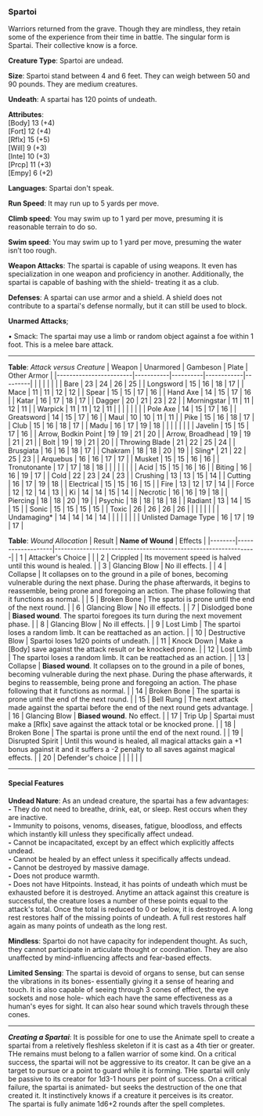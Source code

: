### Spartoi
Warriors returned from the grave. Though they are mindless, they retain some of the experience from their time in battle. The singular form is Spartai. Their collective know is a force.

**Creature Type**: Spartoi are undead.

**Size**: Spartoi stand between 4 and 6 feet. They can weigh between 50 and 90 pounds. They are medium creatures.

**Undeath**: A spartai has 120 points of undeath.

**Attributes**:  
[Body] 13 (+4)  
[Fort] 12 (+4)  
[Rflx] 15 (+5)  
[Will] 9 (+3)  
[Inte] 10 (+3)  
[Prcp] 11 (+3)  
[Empy] 6 (+2)  

**Languages**: Spartai don't speak.

**Run Speed**: It may run up to 5 yards per move.

**Climb speed**: You may swim up to 1 yard per move, presuming it is reasonable terrain to do so.

**Swim speed**: You may swim up to 1 yard per move, presuming the water isn’t too rough.

**Weapon Attacks**: The spartai is capable of using weapons. It even has specialization in one weapon and proficiency in another. Additionally, the spartai is capable of bashing with the shield- treating it as a club.

**Defenses**: A spartai can use armor and a shield. A shield does not contribute to a spartai's defense normally, but it can still be used to block.

**Unarmed Attacks**;

 • Smack: The spartai may use a limb or random object against a foe within 1 foot. This is a melee bare attack.

---------------------

**Table**: *Attack versus Creature*
| Weapon                 | Unarmored | Gambeson | Plate      | Other Armor  |
|------------------------|-----------|----------|------------|---------|
|                        |           |          |            |         |
| Bare                   | 23        | 24       | 26         | 25      |
| Longsword              | 15        | 16       | 18         | 17      |
| Mace                   | 11        | 11       | 12         | 12      |
| Spear                  | 15        | 15       | 17         | 16      |
| Hand Axe               | 14        | 15       | 17         | 16      |
| Katar                  | 16        | 17       | 18         | 17      |
| Dagger                 | 20        | 21       | 23         | 22      |
| Morningstar            | 11        | 11       | 12         | 11      |
| Warpick                | 11        | 11       | 12         | 11      |
|                        |           |          |            |         |
| Pole Axe               | 14        | 15       | 17         | 16      |
| Greatsword             | 14        | 15       | 17         | 16      |
| Maul                   | 10        | 10       | 11         | 11      |
| Pike                   | 15        | 16       | 18         | 17      |
| Club                   | 15        | 16       | 18         | 17      |
| Madu                   | 16        | 17       | 19         | 18      |
|                        |           |          |            |         |
| Javelin                | 15        | 15       | 17         | 16          |
| Arrow, Bodkin Point    | 19        | 19       | 21         | 20          |
| Arrow, Broadhead       | 19        | 19       | 21         | 21          |
| Bolt                   | 19        | 19       | 21         | 20          |
| Throwing Blade         | 21        | 22       | 25         | 24          |
| Brusgiata              | 16        | 16       | 18         | 17          |
| Chakram                | 18        | 18       | 20         | 19          |
| Sling*                 | 21        | 22       | 25         | 23          |
| Arquebus               | 16        | 16       | 17         | 17          |
| Musket                 | 15        | 15       | 16         | 16          |
| Tronutonante           | 17        | 17       | 18         | 18          |
|                        |           |          |            |         |
| Acid                   | 15        | 15       | 16         | 16          |
| Biting                 | 16        | 16       | 19         | 17          |
| Cold                   | 22        | 23       | 24         | 23          |
| Crushing               | 13        | 13       | 15         | 14          |
| Cutting                | 16        | 17       | 19         | 18          |
| Electrical             | 15        | 15       | 16         | 15          |
| Fire                   | 13        | 12       | 17         | 14          |
| Force                  | 12        | 12       | 14         | 13          |
| Ki                     | 14        | 14       | 15         | 14          |
| Necrotic               | 16        | 16       | 19         | 18          |
| Piercing               | 18        | 18       | 20         | 19          |
| Psychic                | 18        | 18       | 18         | 18          |
| Radiant                | 13        | 14       | 15         | 15          |
| Sonic                  | 15        | 15       | 15         | 15          |
| Toxic                  | 26        | 26       | 26         | 26          |
|                        |           |          |            |         |
| Undamaging*            | 14        | 14       | 14         | 14          |
|                        |           |          |            |         |
| Unlisted Damage Type   | 16        | 17       | 19         | 17          |

**Table**: *Wound Allocation*
| Result | **Name of Wound** | Effects                                                        |
|--------|-------------------|----------------------------------------------------------------|
|   1    | Attacker's Choice |                                                                |
|   2    | Crippled          | Its movement speed is halved until this wound is healed.      |
|   3    | Glancing Blow     | No ill effects. |
|   4    | Collapse          | It collapses on to the ground in a pile of bones, becoming vulnerable during the next phase. During the phase afterwards, it begins to reassemble, being prone and foregoing an action. The phase following that it functions as normal. |
|   5    | Broken Bone       | The spartoi is prone until the end of the next round. |
|   6    | Glancing Blow     | No ill effects. |
|   7    | Dislodged bone    | **Biased wound**. The spartoi foregoes its turn during the next movement phase. |
|   8    | Glancing Blow     | No ill effects.                                     |
|   9    | Lost Limb         | The spartoi loses a random limb. It can be reattached as an action. |
|   10   | Destructive Blow  | Spartoi loses 1d20 points of undeath. |
|   11   | Knock Down        | Make a [Body] save against the attack result or be knocked prone. |
|   12   | Lost Limb        | The spartoi loses a random limb. It can be reattached as an action. |
|   13   | Collapse         | **Biased wound**. It collapses on to the ground in a pile of bones, becoming vulnerable during the next phase. During the phase afterwards, it begins to reassemble, being prone and foregoing an action. The phase following that it functions as normal. |
|   14   | Broken Bone       | The spartai is prone until the end of the next round. |
|   15   | Bell Rung         | The next attack made against the spartai before the end of the next round gets advantage.        |
|   16   | Glancing Blow     | **Biased wound**. No effect. |
|   17   | Trip Up           | Spartai must make a [Rflx] save against the attack total or be knocked prone.               |
|   18   | Broken Bone       | The spartai is prone until the end of the next round. |
|   19   | Disrupted Spirit  | Until this wound is healed, all magical attacks gain a +1 bonus against it and it suffers a -2 penalty to all saves against magical effects. |
|   20   | Defender's choice |                                   |
|        |                                                |                                   |

---------------------

#### Special Features

**Undead Nature**: As an undead creature, the spartai has a few advantages:  
**-** They do not need to breathe, drink, eat, or sleep. Rest occurs when they are inactive.  
**-** Immunity to poisons, venoms, diseases, fatigue, bloodloss, and effects which instantly kill unless they specifically affect undead.  
**-** Cannot be incapacitated, except by an effect which explicitly affects undead.  
**-** Cannot be healed by an effect unless it specifically affects undead.  
**-** Cannot be destroyed by massive damage.  
**-** Does not produce warmth.  
**-** Does not have Hitpoints. Instead, it has points of undeath which must be exhausted before it is destroyed. Anytime an attack against this creature is successful, the creature loses a number of these points equal to the attack's total. Once the total is reduced to 0 or below, it is destroyed. A long rest restores half of the missing points of undeath. A full rest restores half again as many points of undeath as the long rest.

**Mindless**: Spartoi do not have capacity for independent thought. As such, they cannot participate in articulate thought or coordination. They are also unaffected by mind-influencing affects and fear-based effects.

**Limited Sensing**: The spartai is devoid of organs to sense, but can sense the vibrations in its bones- essentially giving it a sense of hearing and touch. It is also capable of seeing through 3 cones of effect, the eye sockets and nose hole- which each have the same effectiveness as a human's eyes for sight. It can also hear sound which travels through these cones. 

-----

***Creating a Spartai***: It is possible for one to use the Animate spell to create a spartai from a reletively fleshless skeleton if it is cast as a 4th tier or greater. THe remains must belong to a fallen warrior of some kind. On a critical success, the spartai will not be aggressive to its creator. It can be give an a target to pursue or a point to guard while it is forming. THe spartai will only be passive to its creator for 1d3-1 hours per point of success. On a critical failure, the spartai is animated- but seeks the destruction of the one that created it. It instinctively knows if a creature it perceives is its creator.  
The spartai is fully animate 1d6+2 rounds after the spell completes.
